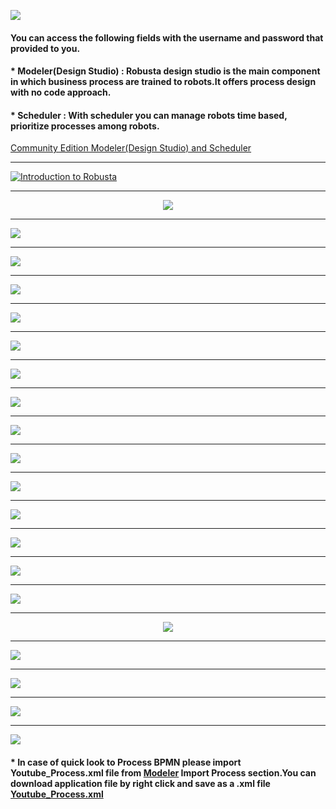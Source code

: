 ﻿

[![](/files/community_edition.jpeg)](#)

#### You can access the following fields with the username and password that provided to you.
#### * Modeler(Design Studio) : Robusta design studio is the main component in which business process are trained to robots.It offers process design with no code approach.
#### * Scheduler : With scheduler you can manage robots time based, prioritize processes among robots. 
 

[Community Edition Modeler(Design Studio) and Scheduler](https://community.robusta.ai:8443/)

___

 
 
[![Introduction to Robusta](/files/video_ss.jpg)](https://www.youtube.com/watch?v=WYsYpFerF1g)

___


<div align="center">

[![](/files/ebae758e31f0e0b0f452363c1f421e90-00.jpg)](#)


   </div>

___

[![](/files/ebae758e31f0e0b0f452363c1f421e90-1.jpg)](#)

___

[![](/files/ebae758e31f0e0b0f452363c1f421e90-2.jpg)](#)

___

[![](/files/ebae758e31f0e0b0f452363c1f421e90-3.jpg)](#)

___

[![](/files/ebae758e31f0e0b0f452363c1f421e90-4.jpg)](#)

___

[![](/files/ebae758e31f0e0b0f452363c1f421e90-5.jpg)](#)

___

[![](/files/ebae758e31f0e0b0f452363c1f421e90-6.jpg)](#)

___

[![](/files/ebae758e31f0e0b0f452363c1f421e90-7.jpg)](#)

___

[![](/files/ebae758e31f0e0b0f452363c1f421e90-8.jpg)](#)

___

[![](/files/ebae758e31f0e0b0f452363c1f421e90-9.jpg)](#)

___

[![](/files/ebae758e31f0e0b0f452363c1f421e90-10.jpg)](#)

___

[![](/files/ebae758e31f0e0b0f452363c1f421e90-11.jpg)](#)

___

[![](/files/ebae758e31f0e0b0f452363c1f421e90-12.jpg)](#)
___

[![](/files/ebae758e31f0e0b0f452363c1f421e90-13.jpg)](#)

___

[![](/files/ebae758e31f0e0b0f452363c1f421e90-14.jpg)](#)
___

<div align="center">

[![](/files/ebae758e31f0e0b0f452363c1f421e90-15.jpg)](#)   
   
   </div>

___

[![](/files/ebae758e31f0e0b0f452363c1f421e90-16.jpg)](#)

___

[![](/files/ebae758e31f0e0b0f452363c1f421e90-17.jpg)](#)

___

[![](/files/ebae758e31f0e0b0f452363c1f421e90-18.jpg)](#)

___

[![](/files/ebae758e31f0e0b0f452363c1f421e90-19.jpg)](#)

#### * In case of quick look to Process BPMN please import Youtube_Process.xml file from [Modeler](https://178.18.207.85:8443/modeler/)  Import Process section.You can download application file by right click and save as a .xml file [Youtube_Process.xml](https://github.com/RobustaRPA/Introduction-to-process-design-with-Robusta-RPA/raw/main/files/Youtube_Process.xml)


